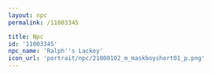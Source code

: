```yaml
---
layout: npc
permalink: /11003345

title: Npc
id: '11003345'
npc_name: 'Ralph''s Lackey'
icon_url: 'portrait/npc/21000102_m_maskboyshort01_p.png'
---
```

